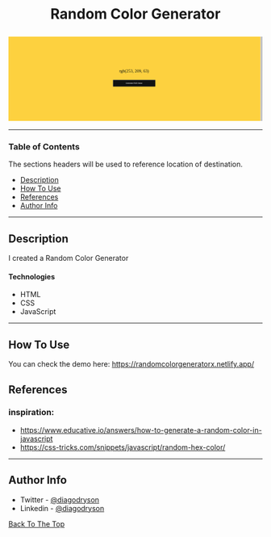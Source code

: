 # <p align="center">Random Color Generator</p>

![Project Image](resultat.png)

---

### Table of Contents

The sections headers will be used to reference location of destination.

- [Description](#description)
- [How To Use](#how-to-use)
- [References](#references)
- [Author Info](#author-info)

---

## Description

I created a Random Color Generator

#### Technologies

- HTML
- CSS
- JavaScript

---

## How To Use

You can check the demo here: https://randomcolorgeneratorx.netlify.app/

## References

### inspiration: 

- https://www.educative.io/answers/how-to-generate-a-random-color-in-javascript
- https://css-tricks.com/snippets/javascript/random-hex-color/

---

## Author Info

- Twitter - [@diagodryson](https://twitter.com/jamesqquick)
- Linkedin - [@diagodryson](https://linkedin.com/in/diagodryson)

[Back To The Top](#read-me-template)